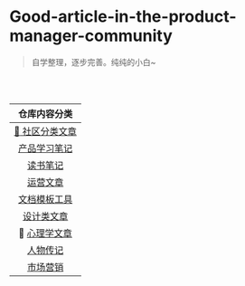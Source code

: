 # Good-article-in-the-product-manager-community

>自学整理，逐步完善。纯纯的小白~
<br/>
<br/>

<center>

| 仓库内容分类 |
| :------: |
| [:rabbit: 社区分类文章](https://github.com/wangyr45/Product-Manager/tree/master/Classification%20of%20articles) |
| [产品学习笔记](https://github.com/wangyr45/Good-article-in-the-product-manager-community/blob/master/Study%20notes/Menu.md) |
| [读书笔记](https://github.com/wangyr45/Product-Manager/tree/master/Reading%20Notes) |
| [运营文章](https://github.com/wangyr45/Product-Manager/blob/master/Operation.md) |
| [文档模板工具](https://github.com/wangyr45/Good-article-in-the-product-manager-community/blob/master/Document/document.md) |
| [设计类文章](https://github.com/wangyr45/Good-article-in-the-product-manager-community/blob/master/Design.md) |
| :sheep: [心理学文章](https://github.com/wangyr45/Good-article-in-the-product-manager-community/blob/master/psychology.md) |
| [人物传记](https://github.com/wangyr45/Product-Manager/blob/master/Product/biography.md) |
| [市场营销](https://github.com/wangyr45/Product-Manager/blob/master/Study%20notes/%E5%B8%82%E5%9C%BA%E8%90%A5%E9%94%80.md) |


</center>
